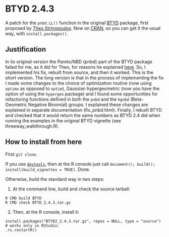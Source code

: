 # BTYD 2.4.3

A patch for the `pnbd.LL()` function in the original [BTYD](https://CRAN.R-project.org/package=BTYD) package, 
first proposed by [Theo Strinopoulos](https://github.com/theofilos). Now on [CRAN](https://CRAN.R-project.org/package=BTYD), 
so you can get it the usual way, with `install.packages()`.

## Justification

In its original version the Pareto/NBD (pnbd) part of the BTYD package failed for me, as it did for Theo, for reasons he explained 
[here](https://github.com/theofilos/BTYD). So, I implemented his fix, rebuilt from source, and then it worked. This is the short
version. The long version is that in the process of implementing the fix I made some changes to the choice of optimization routine 
(now using `optimx` as opposed to `optim`), Gaussian hypergeometric (now you have the option of using the `hypergeo` package) and 
I found some opportunities for refactoring functions defined in both the `pnbd` and the `bgnbd` (Beta-Geometric Negative Binomial) 
groups. I explained these changes are explained in separate documentation (fix_pnbd.html). Finally, I rebuilt BTYD
and checked that it would return the same numbers as BTYD 2.4 did when running the examples in the original BTYD vignette (see 
threeway_walkthrough.R).

## How to install from here

First `git clone`. 

If you use [`devtools`](https://devtools.r-lib.org), then at the R console just call `document(); build(); install(build_vignettes = TRUE)`. Done.

Otherwise, build the standard way in two steps:

1. At the command line, build and check the source tarball:

```
R CMD build BTYD
R CMD check BTYD_2.4.3.tar.gz
```

2. Then, at the R console, install it:

```
install.packages("BTYD2_2.4.3.tar.gz", repos = NULL, type = "source")
# works only in RStudio:
.rs.restartR()
```
